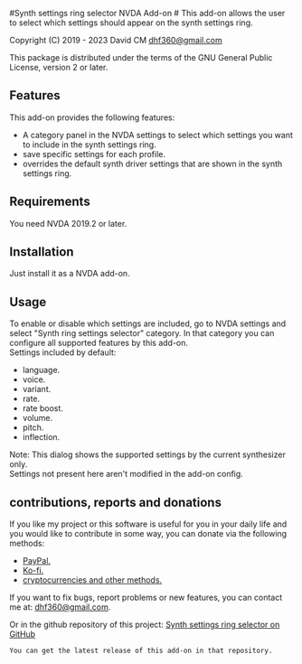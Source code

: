 #Synth settings ring selector NVDA Add-on #
This add-on allows the user to select which     settings should appear on the synth settings ring.

Copyright (C) 2019 - 2023 David CM <dhf360@gmail.com>

This package is distributed under the terms of the GNU General Public License, version 2 or later.

## Features
  This add-on provides the following features:

* A category panel in the NVDA settings to select which settings you want to include in the synth settings ring.
* save specific settings for each profile.
* overrides the default synth driver settings that are shown in the synth settings ring.

## Requirements
  You need NVDA 2019.2 or later.

## Installation
  Just install it as a NVDA add-on.

## Usage
  To enable or disable which settings are included, go to NVDA settings and select "Synth ring settings selector" category. In that category you can configure all  supported features by this add-on.  
  Settings included by default:

* language.
* voice.
* variant.
* rate.
* rate boost.
* volume.
* pitch.
* inflection.

Note: This dialog shows the supported settings by the current synthesizer only.  
Settings not present here aren't  modified in the add-on config.

## contributions, reports and donations

If you like my project or this software is useful for you in your daily life and you would like to contribute in some way, you can donate via the following methods:

* [PayPal.](https://paypal.me/davicm)
* [Ko-fi.](https://ko-fi.com/davidacm)
* [cryptocurrencies and other methods.](https://davidacm.github.io/donations/)

If you want to fix bugs, report problems or new features, you can contact me at: <dhf360@gmail.com>.

  Or in the github repository of this project:
  [Synth settings ring selector on GitHub](https://github.com/davidacm/synthRingSettingsSelector)

    You can get the latest release of this add-on in that repository.
